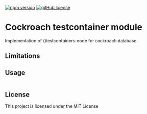 [![npm version](https://img.shields.io/npm/v/testcontainers-cockroach?color=blue)](https://www.npmjs.com/package/testcontainers-cockroach)
[![gitHub license](https://img.shields.io/badge/License-MIT-blue.svg)](https://github.com/zloom/testcontainers-cockroach/blob/main/LICENSE)
# Cockroach testcontainer module
Implementation of ()testcontainers-node for cockroach database.
## Limitations

## Usage
```typescript

```
## License
This project is licensed under the MIT License


